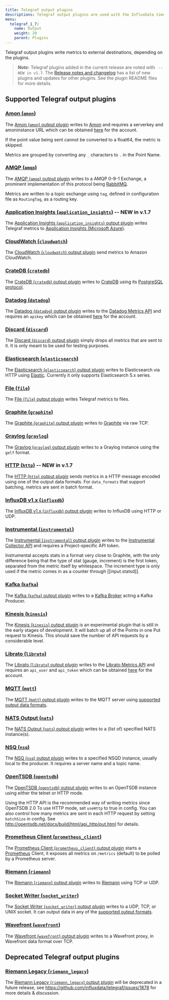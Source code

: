 ```yaml
---
title: Telegraf output plugins
descriptions: Telegraf output plugins are used with the InfluxData time series platform to write metrics to external destinations. Supported output plugins include Datadog, Elasticsearch, Graphite, InfluxDB, Kafka, MQTT, Prometheus Client, Riemann, and Wavefront.
menu:
  telegraf_1_7:
    name: Output
    weight: 20
    parent: Plugins
---
```


Telegraf output plugins write metrics to external destinations, depending on the plugins.

> ***Note:*** Telegraf plugins added in the current release are noted with ` -- NEW in v1.7`.
>The [Release notes and changelog](/telegraf/v1.7/about_the_project/release-notes-changelog) has a list of new plugins and updates for other plugins. See the plugin README files for more details.

## Supported Telegraf output plugins

### [Amon (`amon`)](https://github.com/influxdata/telegraf/tree/release-1.7/plugins/outputs/amon)

The [Amon (`amon`) output plugin](https://github.com/influxdata/telegraf/tree/release-1.7/plugins/outputs/amon) writes to [Amon](https://www.amon.cx) and requires a serverkey and amoninstance URL which can be obtained [here](https://www.amon.cx/docs/monitoring/) for the account.

If the point value being sent cannot be converted to a float64, the metric is skipped.

Metrics are grouped by converting any `_` characters to `.` in the Point Name.

### [AMQP (`amqp`)](https://github.com/influxdata/telegraf/tree/release-1.7/plugins/outputs/amqp)

The [AMQP (`amqp`) output plugin](https://github.com/influxdata/telegraf/tree/release-1.7/plugins/outputs/amqp) writes to a AMQP 0-9-1 Exchange, a prominent implementation of this protocol being [RabbitMQ](https://www.rabbitmq.com/).

Metrics are written to a topic exchange using `tag`, defined in configuration file as `RoutingTag`, as a routing key.

### [Application Insights (`application_insights`)](https://github.com/influxdata/telegraf/blob/release-1.7/plugins/outputs/application_insights) -- NEW in v.1.7

The [Application Insights (`application_insights`) output plugin](https://github.com/influxdata/telegraf/blob/release-1.7/plugins/outputs/application_insights) writes Telegraf metrics to [Application Insights (Microsoft Azure)](https://azure.microsoft.com/en-us/services/application-insights/).

### [CloudWatch (`cloudwatch`)](https://github.com/influxdata/telegraf/tree/release-1.7/plugins/outputs/cloudwatch)

The [CloudWatch (`cloudwatch`) output plugin](https://github.com/influxdata/telegraf/tree/release-1.7/plugins/outputs/cloudwatch) send metrics to Amazon CloudWatch.

### [CrateDB (`cratedb`)](https://github.com/influxdata/telegraf/tree/master/plugins/outputs/cratedb)

The [CrateDB (`cratedb`) output plugin](https://github.com/influxdata/telegraf/tree/master/plugins/outputs/cratedb) writes to [CrateDB](https://crate.io/) using its [PostgreSQL protocol](https://crate.io/docs/crate/reference/protocols/postgres.html).

### [Datadog (`datadog`)](https://github.com/influxdata/telegraf/tree/release-1.7/plugins/outputs/datadog)

The [Datadog (`datadog`) output plugin](https://github.com/influxdata/telegraf/tree/release-1.7/plugins/outputs/datadog) writes to the [Datadog Metrics API](http://docs.datadoghq.com/api/#metrics) and requires an `apikey` which can be obtained [here](https://app.datadoghq.com/account/settings#api) for the account.

### [Discard (`discard`)](https://github.com/influxdata/telegraf/tree/release-1.7/plugins/outputs/discard)

The [Discard (`discard`) output plugin](https://github.com/influxdata/telegraf/tree/release-1.7/plugins/outputs/discard) simply drops all metrics that are sent to it. It is only meant to be used for testing purposes.

### [Elasticsearch (`elasticsearch`)](https://github.com/influxdata/telegraf/tree/release-1.7/plugins/outputs/elasticsearch)

The [Elasticsearch (`elasticsearch`) output plugin](https://github.com/influxdata/telegraf/tree/release-1.7/plugins/outputs/elasticsearch) writes to Elasticsearch via HTTP using [Elastic](http://olivere.github.io/elastic/). Currently it only supports Elasticsearch 5.x series.

### [File (`file`)](https://github.com/influxdata/telegraf/tree/release-1.7/plugins/outputs/file)

The [File (`file`) output plugin](https://github.com/influxdata/telegraf/tree/release-1.7/plugins/outputs/file) writes Telegraf metrics to files.

### [Graphite (`graphite`)](https://github.com/influxdata/telegraf/tree/release-1.7/plugins/outputs/graphite)

The [Graphite (`graphite`) output plugin](https://github.com/influxdata/telegraf/tree/release-1.7/plugins/outputs/graphite) writes to [Graphite](http://graphite.readthedocs.org/en/latest/index.html) via raw TCP.

### [Graylog (`graylog`)](https://github.com/influxdata/telegraf/tree/release-1.7/plugins/outputs/graylog)

The  [Graylog (`graylog`) output plugin](https://github.com/influxdata/telegraf/tree/release-1.7/plugins/outputs/graylog) writes to a Graylog instance using the `gelf` format.

### [HTTP (`http`)](https://github.com/influxdata/telegraf/tree/master/plugins/outputs/http) -- NEW in v.1.7

The [HTTP (`http`) output plugin](https://github.com/influxdata/telegraf/tree/master/plugins/outputs/http) sends metrics in a HTTP message encoded using one of the output data formats. For `data_formats` that support batching, metrics are sent in batch format.

### [InfluxDB v1.x (`influxdb`)](https://github.com/influxdata/telegraf/tree/release-1.7/plugins/outputs/influxdb)

The [InfluxDB v1.x (`influxdb`) output plugin](https://github.com/influxdata/telegraf/tree/release-1.7/plugins/outputs/influxdb) writes to InfluxDB using HTTP or UDP.

### [Instrumental (`instrumental`)](https://github.com/influxdata/telegraf/tree/release-1.7/plugins/outputs/instrumental)

The [Instrumental (`instrumental`) output plugin](https://github.com/influxdata/telegraf/tree/release-1.7/plugins/outputs/instrumental) writes to the [Instrumental Collector API](https://instrumentalapp.com/docs/tcp-collector) and requires a Project-specific API token.

Instrumental accepts stats in a format very close to Graphite, with the only difference being that the type of stat (gauge, increment) is the first token, separated from the metric itself by whitespace. The increment type is only used if the metric comes in as a counter through [[input.statsd]].

### [Kafka (`kafka`)](https://github.com/influxdata/telegraf/tree/release-1.7/plugins/outputs/kafka)

The [Kafka (`kafka`) output plugin](https://github.com/influxdata/telegraf/tree/release-1.7/plugins/outputs/kafka) writes to a [Kafka Broker](http://kafka.apache.org/07/quickstart.html) acting a Kafka Producer.

### [Kinesis (`kinesis`)](https://github.com/influxdata/telegraf/tree/release-1.7/plugins/outputs/kinesis)

The [Kinesis (`kinesis`) output plugin](https://github.com/influxdata/telegraf/tree/release-1.7/plugins/outputs/kinesis) is an experimental plugin that is still in the early stages of development. It will batch up all of the Points in one Put request to Kinesis. This should save the number of API requests by a considerable level.

### [Librato (`librato`)](https://github.com/influxdata/telegraf/tree/release-1.7/plugins/outputs/librato)

The [Librato (`librato`) output plugin](https://github.com/influxdata/telegraf/tree/release-1.7/plugins/outputs/librato) writes to the [Librato Metrics API](http://dev.librato.com/v1/metrics#metrics) and requires an `api_user` and `api_token` which can be obtained [here](https://metrics.librato.com/account/api_tokens) for the account.

### [MQTT (`mqtt`)](https://github.com/influxdata/telegraf/tree/release-1.7/plugins/outputs/mqtt)

The [MQTT (`mqtt`) output plugin](https://github.com/influxdata/telegraf/tree/release-1.7/plugins/outputs/mqtt) writes to the MQTT server using [supported output data formats](https://github.com/influxdata/telegraf/blob/master/docs/DATA_FORMATS_OUTPUT.md).

### [NATS Output (`nats`)](https://github.com/influxdata/telegraf/tree/release-1.7/plugins/outputs/nats)

The [NATS Output (`nats`) output plugin](https://github.com/influxdata/telegraf/tree/release-1.7/plugins/outputs/nats) writes to a (list of) specified NATS instance(s).

### [NSQ (`nsq`)](https://github.com/influxdata/telegraf/tree/release-1.7/plugins/outputs/nsq)

  The [NSQ (`nsq`) output plugin](https://github.com/influxdata/telegraf/tree/release-1.7/plugins/outputs/nsq) writes to a specified NSQD instance, usually local to the producer. It requires a server name and a topic name.

  ### [OpenTSDB (`opentsdb`)](https://github.com/influxdata/telegraf/tree/release-1.7/plugins/outputs/opentsdb)

  The [OpenTSDB (`opentsdb`) output plugin](https://github.com/influxdata/telegraf/tree/release-1.7/plugins/outputs/opentsdb) writes to an OpenTSDB instance using either the telnet or HTTP mode.

Using the HTTP API is the recommended way of writing metrics since OpenTSDB 2.0 To use HTTP mode, set `useHttp` to true in config. You can also control how many metrics are sent in each HTTP request by setting `batchSize` in config. See http://opentsdb.net/docs/build/html/api_http/put.html for details.

### [Prometheus Client (`prometheus_client`)](https://github.com/influxdata/telegraf/tree/release-1.7/plugins/outputs/prometheus_client)

The [Prometheus Client (`prometheus_client`) output plugin](https://github.com/influxdata/telegraf/tree/release-1.7/plugins/outputs/prometheus_client) starts a [Prometheus](https://prometheus.io/) Client, it exposes all metrics on `/metrics` (default) to be polled by a Prometheus server.

### [Riemann (`riemann`)](https://github.com/influxdata/telegraf/tree/release-1.7/plugins/outputs/riemann)

The [Riemann (`riemann`) output plugin](https://github.com/influxdata/telegraf/tree/release-1.7/plugins/outputs/riemann) writes to [Riemann](http://riemann.io/) using TCP or UDP.

### [Socket Writer (`socket_writer`)](https://github.com/influxdata/telegraf/tree/release-1.7/plugins/outputs/socket_writer)

The [Socket Writer (`socket_writer`) output plugin](https://github.com/influxdata/telegraf/tree/release-1.7/plugins/outputs/socket_writer) writes to a UDP, TCP, or UNIX socket. It can output data in any of the [supported output formats](https://github.com/influxdata/telegraf/blob/master/docs/DATA_FORMATS_OUTPUT.md).

### [Wavefront (`wavefront`)](https://github.com/influxdata/telegraf/tree/release-1.7/plugins/outputs/wavefront/README.md)

The [Wavefront (`wavefront`) output plugin](https://github.com/influxdata/telegraf/tree/release-1.7/plugins/outputs/wavefront/README.md) writes to a Wavefront proxy, in Wavefront data format over TCP.

## Deprecated Telegraf output plugins

### [Riemann Legacy (`riemann_legacy`)](https://github.com/influxdata/telegraf/tree/release-1.7/plugins/outputs/riemann_legacy)

The [Riemann Legacy (`riemann_legacy`) output plugin](https://github.com/influxdata/telegraf/tree/release-1.7/plugins/outputs/riemann_legacy) will be deprecated in a future release, see https://github.com/influxdata/telegraf/issues/1878 for more details & discussion.
